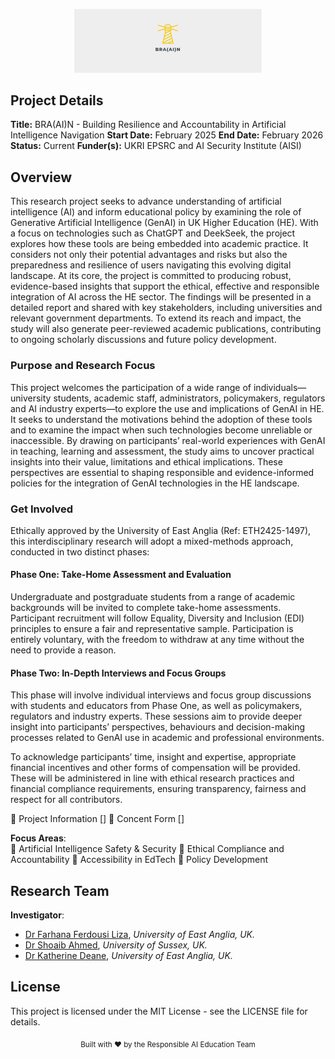 
<p align="center">
  <img src="img/lighthouse_horizontal.png" alt="Project Logo" width="300"> </p>
  
  
<!--  *A research project funded by [EPSRC](https://epsrc.ukri.org/) and [AISI](https://www.aisi.gov.uk/)*  

  ![GitHub last commit](https://img.shields.io/github/last-commit/your-repo/your-project?color=5bc0be)
  ![License](https://img.shields.io/badge/license-MIT-blue) -->


## Project Details

**Title:** BRA(AI)N - Building Resilience and Accountability in Artificial Intelligence Navigation
**Start Date:** February 2025
**End Date:** February 2026
**Status:** Current
**Funder(s):** UKRI EPSRC and AI Security Institute (AISI)


## Overview
<!-- **Investigating trustworthy AI systems for education** through resilience enhancement against adversarial attacks, biases, and environmental uncertainties while ensuring transparent decision-making. -->


This research project seeks to advance understanding of artificial intelligence (AI) and inform educational policy by examining the role of Generative Artificial Intelligence (GenAI) in UK Higher Education (HE). With a focus on technologies such as ChatGPT and DeekSeek, the project explores how these tools are being embedded into academic practice. It considers not only their potential advantages and risks but also the preparedness and resilience of users navigating this evolving digital landscape.
At its core, the project is committed to producing robust, evidence-based insights that support the ethical, effective and responsible integration of AI across the HE sector. The findings will be presented in a detailed report and shared with key stakeholders, including universities and relevant government departments. To extend its reach and impact, the study will also generate peer-reviewed academic publications, contributing to ongoing scholarly discussions and future policy development.

### Purpose and Research Focus
This project welcomes the participation of a wide range of individuals—university students, academic staff, administrators, policymakers, regulators and AI industry experts—to explore the use and implications of GenAI in HE. It seeks to understand the motivations behind the adoption of these tools and to examine the impact when such technologies become unreliable or inaccessible.
By drawing on participants’ real-world experiences with GenAI in teaching, learning and assessment, the study aims to uncover practical insights into their value, limitations and ethical implications. These perspectives are essential to shaping responsible and evidence-informed policies for the integration of GenAI technologies in the HE landscape.

### Get Involved
Ethically approved by the University of East Anglia (Ref: ETH2425-1497), this interdisciplinary research will adopt a mixed-methods approach, conducted in two distinct phases:

#### Phase One: Take-Home Assessment and Evaluation
Undergraduate and postgraduate students from a range of academic backgrounds will be invited to complete take-home assessments. Participant recruitment will follow Equality, Diversity and Inclusion (EDI) principles to ensure a fair and representative sample. Participation is entirely voluntary, with the freedom to withdraw at any time without the need to provide a reason.

#### Phase Two: In-Depth Interviews and Focus Groups
This phase will involve individual interviews and focus group discussions with students and educators from Phase One, as well as policymakers, regulators and industry experts. These sessions aim to provide deeper insight into participants’ perspectives, behaviours and decision-making processes related to GenAI use in academic and professional environments.

To acknowledge participants’ time, insight and expertise, appropriate financial incentives and other forms of compensation will be provided. These will be administered in line with ethical research practices and financial compliance requirements, ensuring transparency, fairness and respect for all contributors.

🔹 Project Information []
🔹 Concent Form []

<!-- 
### Key Objectives
✔ **Robustness**: Improve artificial intelligence reliability in dynamic educational environments  
✔ **Accountability**: Develop transparent decision support frameworks  
✔ **Impact**: Test systems in real-world skill development scenarios  
-->

**Focus Areas**:  
🔹 Artificial Intelligence Safety & Security
🔹 Ethical Compliance and Accountability
🔹 Accessibility in EdTech
🔹 Policy Development

<!--
## Get Involved
We welcome collaborations from researchers and educators!

📧 Contact: f.liza@uea.ac.uk
📢 Follow: @ProjectTwitterHandle

Would you be interested in contributing? Reach out via email!
-->

<!--
## 🛠 Methodology  
### **Technical Approach**  
- **Adversarial Training**: Stress-testing AI models against perturbations.  
- **Explainability Tools**: SHAP, LIME, or custom interpretability modules.  
- **Evaluation** Controlled educational experiments.
-->


## Research Team
<!-- **Co-Lead Investigator**:  -->

**Investigator**: 
- [Dr Farhana Ferdousi Liza](https://research-portal.uea.ac.uk/en/persons/farhana-ferdousi-liza-fhea), *University of East Anglia, UK.* 
- [Dr Shoaib Ahmed](https://profiles.sussex.ac.uk/p590456-shoaib-ahmed/professional), *University of Sussex, UK.*
- [Dr Katherine Deane](https://research-portal.uea.ac.uk/en/persons/katherine-deane), *University of East Anglia, UK.*




<!--
## Partners
<p align="center"> <a href="https://epsrc.ukri.org/"> <img src="img/UKRI.png" alt="UKRI EPSRC" height="50"> </a> &nbsp;&nbsp;&nbsp; <a href="https://www.aisi.gov.uk/"> <img src="img/AISI.svg" alt="AISI" height="50"> </a> &nbsp;&nbsp;&nbsp; <a href="https://www.microsoft.com/en-us/research/"> <img src="img/MS.png" alt="Microsoft" height="70"> </a> &nbsp;&nbsp;&nbsp; </p>

Grant Support: EPSRC/AISI Grant #YYYYY
-->

## License

This project is licensed under the MIT License - see the LICENSE file for details.

<p align="center"> <sub>Built with ❤️ by the Responsible AI Education Team</sub> </p> 



